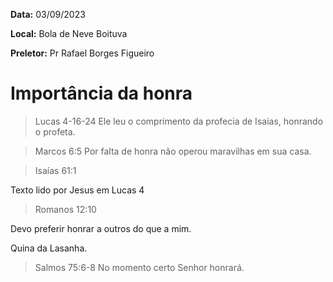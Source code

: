 **Data:** 03/09/2023

**Local:** Bola de Neve Boituva

**Preletor:** Pr Rafael Borges Figueiro


# Importância da honra

>Lucas 4-16-24 
Ele leu o comprimento da profecia de Isaias, honrando o profeta.

>Marcos 6:5
Por falta de honra não operou maravilhas em sua casa.

>Isaías 61:1

Texto lido por Jesus em Lucas 4

>Romanos 12:10

Devo preferir honrar a outros do que a mim.

Quina da Lasanha.

>Salmos 75:6-8
No momento certo  Senhor honrará.

